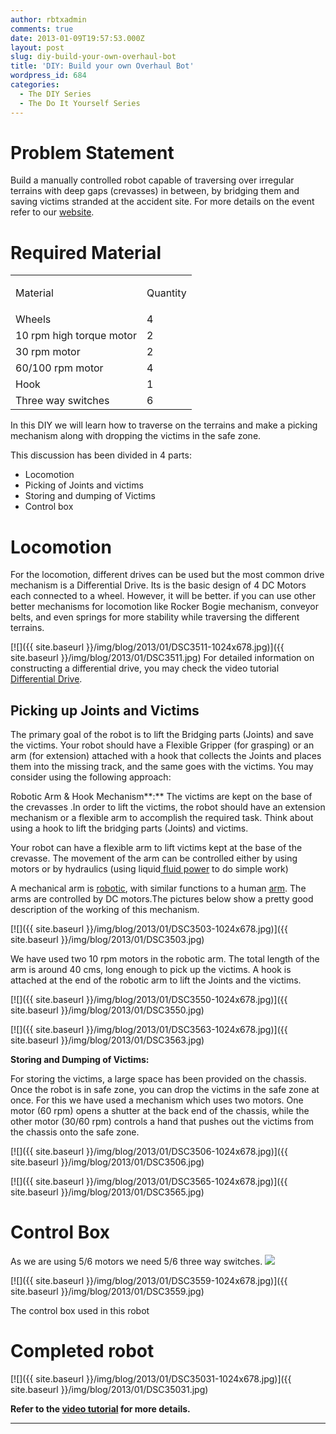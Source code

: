 ```yaml
---
author: rbtxadmin
comments: true
date: 2013-01-09T19:57:53.000Z
layout: post
slug: diy-build-your-own-overhaul-bot
title: 'DIY: Build your own Overhaul Bot'
wordpress_id: 684
categories:
  - The DIY Series
  - The Do It Yourself Series
---
```


# Problem Statement
Build a manually controlled robot capable of traversing over irregular terrains with deep gaps (crevasses) in between, by bridging them and saving victims stranded at the accident site. For more details on the event refer to our [website](http://robotix.in/events/event/overhaul).

# Required Material
<table align="center" > 
<tbody >
<tr >

<td >

Material

</td>

<td style="text-align: left;" >

Quantity

</td>
</tr>
<tr >

<td >Wheels
</td>

<td >4
</td>
</tr>
<tr >

<td >10 rpm high torque motor
</td>

<td >2
</td>
</tr>
<tr >

<td >30 rpm motor
</td>

<td >2
</td>
</tr>
<tr >

<td >60/100 rpm motor
</td>

<td >4
</td>
</tr>
<tr >

<td >Hook
</td>

<td >1
</td>
</tr>
<tr >

<td >Three way switches
</td>

<td >6
</td>
</tr>
</tbody>
</table>

In this DIY we will learn how to traverse on the terrains and make a picking mechanism along with dropping the victims in the safe zone.

This discussion has been divided in 4 parts:
- Locomotion
- Picking of Joints and victims
- Storing and dumping of Victims
- Control box

# Locomotion
For the locomotion, different drives can be used but  the most common drive mechanism is a Differential Drive. Its is the basic design of 4 DC Motors each connected to a wheel. However, it will be better. if you can use other better mechanisms for locomotion like Rocker Bogie mechanism, conveyor belts, and even springs for more stability while traversing the different terrains.

[![]({{ site.baseurl }}/img/blog/2013/01/DSC3511-1024x678.jpg)]({{ site.baseurl }}/img/blog/2013/01/DSC3511.jpg) For detailed information on constructing a differential drive, you may check the video tutorial[ Differential Drive](http://www.youtube.com/watch?v=kFoGBIqIqoM).

## Picking up Joints and Victims
The primary goal of the robot is to lift the Bridging parts (Joints) and save the victims. Your robot should have a Flexible Gripper (for grasping) or an arm (for extension) attached with a hook that collects the Joints and places them into the missing track, and the same goes with the victims. You may consider using the following approach:

Robotic Arm & Hook Mechanism**:** The victims are kept on the base of the crevasses .In order to lift the victims, the robot should have an extension mechanism or a flexible arm to accomplish the required task. Think about using a hook to lift the bridging parts (Joints) and victims.

Your robot can have a flexible arm to lift victims kept at the base of the crevasse. The movement of the arm can be controlled either by using motors or by hydraulics (using liquid[ fluid power](http://en.wikipedia.org/wiki/Fluid_power) to do simple work)

A mechanical arm is [robotic](http://en.wikipedia.org/wiki/Robotic), with similar functions to a human [arm](http://en.wikipedia.org/wiki/Arm). The arms  are controlled by DC motors.The pictures below show a pretty good description of the working of this mechanism.

[![]({{ site.baseurl }}/img/blog/2013/01/DSC3503-1024x678.jpg)]({{ site.baseurl }}/img/blog/2013/01/DSC3503.jpg)

We have used two 10 rpm motors in the robotic arm. The total length of the arm is around 40 cms, long enough to pick up the victims. A hook is attached at the end of the robotic arm to lift the Joints and the victims.

[![]({{ site.baseurl }}/img/blog/2013/01/DSC3550-1024x678.jpg)]({{ site.baseurl }}/img/blog/2013/01/DSC3550.jpg)

[![]({{ site.baseurl }}/img/blog/2013/01/DSC3563-1024x678.jpg)]({{ site.baseurl }}/img/blog/2013/01/DSC3563.jpg)

**Storing and Dumping of Victims:**

For storing the victims, a large space has been provided on the chassis. Once the robot is in safe zone, you can drop the victims in the safe zone at once. For this we have used a mechanism which uses two motors. One motor (60 rpm) opens a shutter at the back end of the chassis, while the other motor (30/60 rpm) controls a hand that pushes out the victims from the chassis onto the safe zone.

[![]({{ site.baseurl }}/img/blog/2013/01/DSC3506-1024x678.jpg)]({{ site.baseurl }}/img/blog/2013/01/DSC3506.jpg)

[![]({{ site.baseurl }}/img/blog/2013/01/DSC3565-1024x678.jpg)]({{ site.baseurl }}/img/blog/2013/01/DSC3565.jpg)

# Control Box
As we are using 5/6 motors we need 5/6 three way switches. ![](https://lh4.googleusercontent.com/qEDdIZF6jnijkh9GaZAFzsiZkD93fJ8g3EbzuhalFIzwsnUiYos3vzeBMQUmlpX2aP2mm04rWrsGPQhG1VjpoIXn8d017jCi6Pf_ITsUnbafiwDm0cc)

[![]({{ site.baseurl }}/img/blog/2013/01/DSC3559-1024x678.jpg)]({{ site.baseurl }}/img/blog/2013/01/DSC3559.jpg)

The control box used in this robot

# Completed robot
[![]({{ site.baseurl }}/img/blog/2013/01/DSC35031-1024x678.jpg)]({{ site.baseurl }}/img/blog/2013/01/DSC35031.jpg)

**Refer to the [video tutorial](http://www.youtube.com/watch?v=Q_pIKhwH2OM) for more details.**

** **
